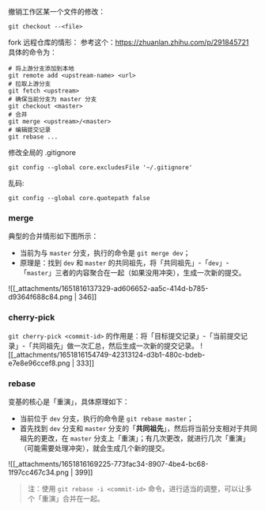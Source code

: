 撤销工作区某一个文件的修改：

```shell
git checkout --<file>
```

fork 远程仓库的情形：
参考这个：https://zhuanlan.zhihu.com/p/291845721
具体的命令为：
```shell
# 将上游分支添加到本地
git remote add <upstream-name> <url>
# 拉取上游分支
git fetch <upstream>
# 确保当前分支为 master 分支
git checkout <master>
# 合并
git merge <upstream>/<master>
# 编辑提交记录
git rebase ...
```

修改全局的 .gitignore
```shell
git config --global core.excludesFile '~/.gitignore'
```


乱码:

```shell
git config --global core.quotepath false
```



### merge

典型的合并情形如下图所示：

- 当前为与 `master` 分支，执行的命令是 `git merge dev`；
- 原理是：找到 `dev` 和 `master` 的共同祖先，将「共同祖先」-「`dev`」-「`master`」三者的内容聚合在一起（如果没用冲突），生成一次新的提交。

![[_attachments/1651816137329-ad606652-aa5c-414d-b785-d9364f688c84.png | 346]]


### cherry-pick
`git cherry-pick <commit-id>` 的作用是：将「目标提交记录」-「当前提交记录」-「共同祖先」做一次汇总，然后生成一次新的提交记录。
![[_attachments/1651816154749-42313124-d3b1-480c-bdeb-e7e8e96ccef8.png | 333]]


### rebase
变基的核心是「重演」，具体原理如下：

- 当前位于 `dev` 分支，执行的命令是 `git rebase master`；
- 首先找到 `dev` 分支和 `master` 分支的「**共同祖先**」，然后将当前分支相对于共同祖先的更改，在 `master` 分支上「重演」；有几次更改，就进行几次「重演」（可能需要处理冲突），就会生成几个新的提交。

![[_attachments/1651816169225-773fac34-8907-4be4-bc68-1f97cc467c34.png | 399]]

> 注：使用 `git rebase -i <commit-id>` 命令，进行适当的调整，可以让多个「重演」合并在一起。
